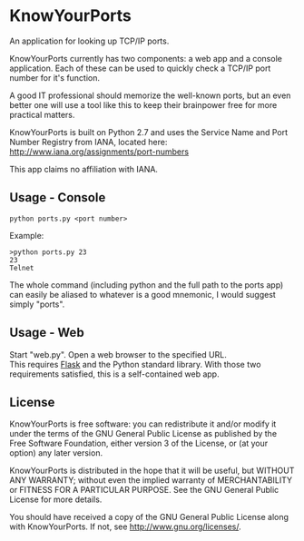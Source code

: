 # KnowYourPorts
An application for looking up TCP/IP ports.  


KnowYourPorts currently has two components:  a web app and a console application.
Each of these can be used to quickly check a TCP/IP port number for it's function.  

A good IT professional should memorize the well-known ports, but an even better one will use a tool like this to keep their brainpower free for more practical matters.  

KnowYourPorts is built on Python 2.7 and uses the Service Name and Port Number Registry from IANA, located here: http://www.iana.org/assignments/port-numbers

This app claims no affiliation with IANA.  


## Usage - Console
```
python ports.py <port number>
```
Example:
```
>python ports.py 23
23
Telnet
```
The whole command (including python and the full path to the ports app) can easily be aliased to whatever is a good mnemonic, I would suggest simply "ports".


## Usage - Web
Start "web.py".  Open a web browser to the specified URL.  
This requires [Flask](http://flask.pocoo.org/) and the Python standard library.  With those two requirements satisfied, this is a self-contained web app.  

## License

KnowYourPorts is free software: you can redistribute it and/or modify it under the terms of the GNU General Public License as published by the Free Software Foundation, either version 3 of the License, or (at your option) any later version.

KnowYourPorts is distributed in the hope that it will be useful, but WITHOUT ANY WARRANTY; without even the implied warranty of MERCHANTABILITY or FITNESS FOR A PARTICULAR PURPOSE.  See the GNU General Public License for more details.

You should have received a copy of the GNU General Public License along with KnowYourPorts.  If not, see <http://www.gnu.org/licenses/>.